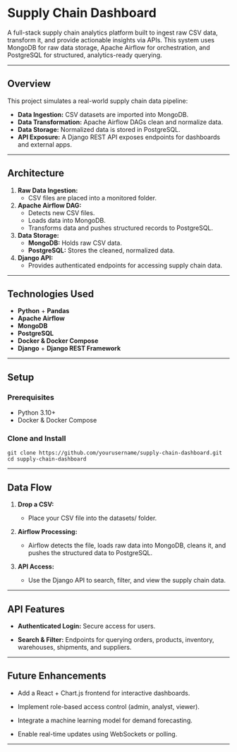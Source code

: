 # Supply Chain Dashboard

A full-stack supply chain analytics platform built to ingest raw CSV data, transform it, and provide actionable insights via APIs. This system uses MongoDB for raw data storage, Apache Airflow for orchestration, and PostgreSQL for structured, analytics-ready querying.

---

## Overview

This project simulates a real-world supply chain data pipeline:
- **Data Ingestion:** CSV datasets are imported into MongoDB.
- **Data Transformation:** Apache Airflow DAGs clean and normalize data.
- **Data Storage:** Normalized data is stored in PostgreSQL.
- **API Exposure:** A Django REST API exposes endpoints for dashboards and external apps.

---

## Architecture

1. **Raw Data Ingestion:**
   - CSV files are placed into a monitored folder.
2. **Apache Airflow DAG:**
   - Detects new CSV files.
   - Loads data into MongoDB.
   - Transforms data and pushes structured records to PostgreSQL.
3. **Data Storage:**
   - **MongoDB:** Holds raw CSV data.
   - **PostgreSQL:** Stores the cleaned, normalized data.
4. **Django API:**
   - Provides authenticated endpoints for accessing supply chain data.

---

## Technologies Used

- **Python** + **Pandas**
- **Apache Airflow**
- **MongoDB**
- **PostgreSQL**
- **Docker & Docker Compose**
- **Django** + **Django REST Framework**

---

## Setup

### Prerequisites

- Python 3.10+
- Docker & Docker Compose

### Clone and Install

```
git clone https://github.com/yourusername/supply-chain-dashboard.git
cd supply-chain-dashboard
```
---

## Data Flow
1. **Drop a CSV:** 
    - Place your CSV file into the datasets/ folder.

2. **Airflow Processing:** 
    - Airflow detects the file, loads raw data into MongoDB, cleans it, and pushes the structured data to PostgreSQL.

3. **API Access:** 
    - Use the Django API to search, filter, and view the supply chain data.

---

## API Features
- **Authenticated Login:** Secure access for users.

- **Search & Filter:** Endpoints for querying orders, products, inventory, warehouses, shipments, and suppliers.

---

## Future Enhancements
- Add a React + Chart.js frontend for interactive dashboards.

- Implement role-based access control (admin, analyst, viewer).

- Integrate a machine learning model for demand forecasting.

- Enable real-time updates using WebSockets or polling.

---